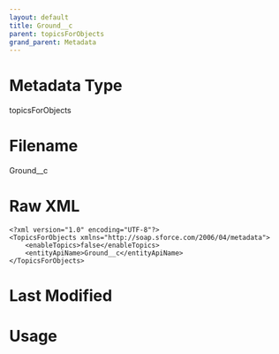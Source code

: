 ```yaml
---
layout: default
title: Ground__c
parent: topicsForObjects
grand_parent: Metadata
---
```

# Metadata Type
topicsForObjects


# Filename 
Ground__c


# Raw XML
```
<?xml version="1.0" encoding="UTF-8"?>
<TopicsForObjects xmlns="http://soap.sforce.com/2006/04/metadata">
    <enableTopics>false</enableTopics>
    <entityApiName>Ground__c</entityApiName>
</TopicsForObjects>
```


# Last Modified


# Usage
